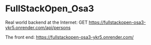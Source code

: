 # FullStackOpen_Osa3

Real world backend at the Internet:
GET https://fullstackopen-osa3-ykr5.onrender.com/api/persons

The front end:
https://fullstackopen-osa3-ykr5.onrender.com/